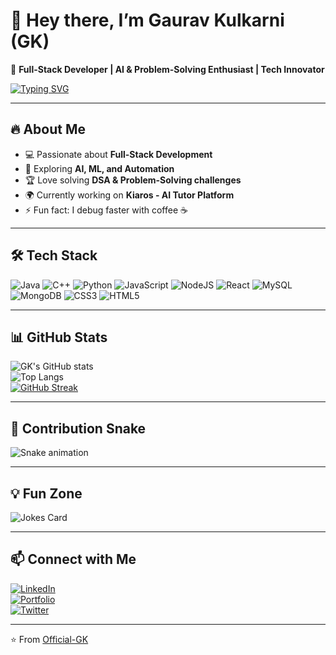 # 👋 Hey there, I’m Gaurav Kulkarni (GK)

🚀 **Full-Stack Developer | AI & Problem-Solving Enthusiast | Tech Innovator**

[![Typing SVG](https://readme-typing-svg.herokuapp.com?size=24&duration=3000&color=00F700&lines=Building+cool+things+for+the+web;Always+learning+something+new;Turning+ideas+into+code;Exploring+AI+%26+Innovation)](https://git.io/typing-svg)

---

## 🔥 About Me
- 💻 Passionate about **Full-Stack Development**
- 🤖 Exploring **AI, ML, and Automation**
- 🏆 Love solving **DSA & Problem-Solving challenges**
- 🌍 Currently working on **Kiaros - AI Tutor Platform**
- ⚡ Fun fact: I debug faster with coffee ☕

---

## 🛠 Tech Stack

![Java](https://img.shields.io/badge/Java-ED8B00?style=for-the-badge&logo=java&logoColor=white)
![C++](https://img.shields.io/badge/C++-00599C?style=for-the-badge&logo=c%2B%2B&logoColor=white)
![Python](https://img.shields.io/badge/Python-3776AB?style=for-the-badge&logo=python&logoColor=white)
![JavaScript](https://img.shields.io/badge/JavaScript-323330?style=for-the-badge&logo=javascript&logoColor=f7df1e)
![NodeJS](https://img.shields.io/badge/Node.js-43853D?style=for-the-badge&logo=node.js&logoColor=white)
![React](https://img.shields.io/badge/React-20232A?style=for-the-badge&logo=react&logoColor=61DAFB)
![MySQL](https://img.shields.io/badge/MySQL-005C84?style=for-the-badge&logo=mysql&logoColor=white)
![MongoDB](https://img.shields.io/badge/MongoDB-4EA94B?style=for-the-badge&logo=mongodb&logoColor=white)
![CSS3](https://img.shields.io/badge/CSS3-1572B6?style=for-the-badge&logo=css3&logoColor=white)
![HTML5](https://img.shields.io/badge/HTML5-E34F26?style=for-the-badge&logo=html5&logoColor=white)

---

## 📊 GitHub Stats

![GK's GitHub stats](https://github-readme-stats.vercel.app/api?username=Official-GK&show_icons=true&theme=radical)  
![Top Langs](https://github-readme-stats.vercel.app/api/top-langs/?username=Official-GK&layout=compact&theme=radical)  
[![GitHub Streak](https://github-readme-streak-stats.herokuapp.com/?user=Official-GK&theme=radical)](https://git.io/streak-stats)

---

## 🐍 Contribution Snake
![Snake animation](https://github.com/Official-GK/Official-GK/blob/output/github-contribution-grid-snake.svg)

---

## 💡 Fun Zone
![Jokes Card](https://readme-jokes.vercel.app/api)

---

## 📫 Connect with Me

[![LinkedIn](https://img.shields.io/badge/LinkedIn-blue?style=for-the-badge&logo=linkedin)](https://linkedin.com/in/your-link)  
[![Portfolio](https://img.shields.io/badge/Portfolio-000000?style=for-the-badge&logo=firefox)](https://your-website.com)  
[![Twitter](https://img.shields.io/badge/Twitter-1DA1F2?style=for-the-badge&logo=twitter&logoColor=white)](https://twitter.com/your-handle)  

---
⭐️ From [Official-GK](https://github.com/Official-GK)
